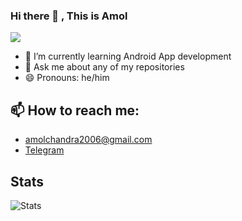 ### Hi there 👋 , This is Amol

![](https://komarev.com/ghpvc/?username=1amol2&color=121212)


- 🌱 I’m currently learning Android App development 
- 💬 Ask me about any of my repositories
- 😄 Pronouns: he/him

## 📫 How to reach me: 

- amolchandra2006@gmail.com
- [Telegram](https://t.me/amol_chandra)

## Stats

![Stats](https://github-readme-stats.vercel.app/api?username=1amol2&show_icons=true&icon_color=D32F2F&theme=dark&title_color=D32F2F)
